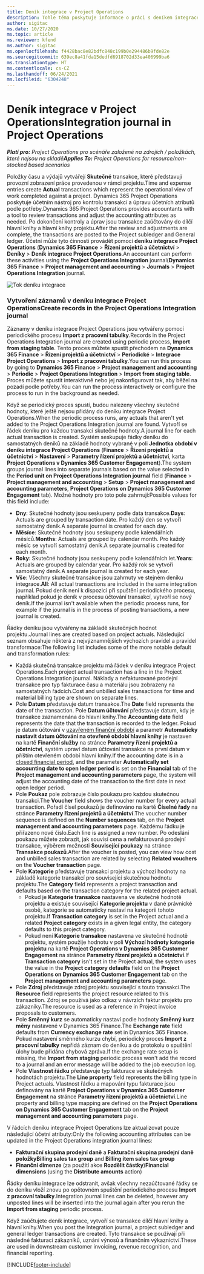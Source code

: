 ```yaml
---
title: Deník integrace v Project Operations
description: Tohle téma poskytuje informace o práci s deníkem integrace v Project Operations.
author: sigitac
ms.date: 10/27/2020
ms.topic: article
ms.reviewer: kfend
ms.author: sigitac
ms.openlocfilehash: f4428bac8e82bdfc848c199b0e294486b9fde82e
ms.sourcegitcommit: 639ec8a41fda15dedfd6918702d33ea406999ba6
ms.translationtype: HT
ms.contentlocale: cs-CZ
ms.lasthandoff: 06/24/2021
ms.locfileid: "6304248"
---
```

# <a name="integration-journal-in-project-operations"></a><span data-ttu-id="2a8c5-103">Deník integrace v Project Operations</span><span class="sxs-lookup"><span data-stu-id="2a8c5-103">Integration journal in Project Operations</span></span>

<span data-ttu-id="2a8c5-104">_**Platí pro:** Project Operations pro scénáře založené na zdrojích / položkách, které nejsou na skladě_</span><span class="sxs-lookup"><span data-stu-id="2a8c5-104">_**Applies To:** Project Operations for resource/non-stocked based scenarios_</span></span>

<span data-ttu-id="2a8c5-105">Položky času a výdajů vytvářejí **Skutečné** transakce, které představují provozní zobrazení práce provedenou v rámci projektu.</span><span class="sxs-lookup"><span data-stu-id="2a8c5-105">Time and expense entries create **Actual** transactions which represent the operational view of work completed against a project.</span></span> <span data-ttu-id="2a8c5-106">Dynamics 365 Project Operations poskytuje účetním nástroj pro kontrolu transakcí a úpravu účetních atributů podle potřeby.</span><span class="sxs-lookup"><span data-stu-id="2a8c5-106">Dynamics 365 Project Operations provides accountants with a tool to review transactions and adjust the accounting attributes as needed.</span></span> <span data-ttu-id="2a8c5-107">Po dokončení kontroly a úprav jsou transakce zaúčtovány do dílčí hlavní knihy a hlavní knihy projektu.</span><span class="sxs-lookup"><span data-stu-id="2a8c5-107">After the review and adjustments are complete, the transactions are posted to the Project subledger and General ledger.</span></span> <span data-ttu-id="2a8c5-108">Účetní může tyto činnosti provádět pomocí **deníku integrace Project Operations** (**Dynamics 365 Finance** > **Řízení projektů a účetnictví** > **Deníky** > **Deník integrace Project Operations**.</span><span class="sxs-lookup"><span data-stu-id="2a8c5-108">An accountant can perform these activities using the **Project Operations Integration** journal(**Dynamics 365 Finance** > **Project management and accounting** > **Journals** > **Project Operations Integration** journal.</span></span>

![Tok deníku integrace](./media/IntegrationJournal.png)

### <a name="create-records-in-the-project-operations-integration-journal"></a><span data-ttu-id="2a8c5-110">Vytvoření záznamů v deníku integrace Project Operations</span><span class="sxs-lookup"><span data-stu-id="2a8c5-110">Create records in the Project Operations Integration journal</span></span>

<span data-ttu-id="2a8c5-111">Záznamy v deníku integrace Project Operations jsou vytvářeny pomocí periodického procesu **Import z pracovní tabulky**.</span><span class="sxs-lookup"><span data-stu-id="2a8c5-111">Records in the Project Operations Integration journal are created using periodic process, **Import from staging table**.</span></span> <span data-ttu-id="2a8c5-112">Tento proces můžete spustit přechodem na **Dynamics 365 Finance** > **Řízení projektů a účetnictví** > **Periodické** > **Integrace Project Operations** > **Import z pracovní tabulky**.</span><span class="sxs-lookup"><span data-stu-id="2a8c5-112">You can run this process by going to **Dynamics 365 Finance** > **Project management and accounting** > **Periodic** > **Project Operations Integration** > **Import from staging table**.</span></span> <span data-ttu-id="2a8c5-113">Proces můžete spustit interaktivně nebo jej nakonfigurovat tak, aby běžel na pozadí podle potřeby.</span><span class="sxs-lookup"><span data-stu-id="2a8c5-113">You can run the process interactively or configure the process to run in the background as needed.</span></span>

<span data-ttu-id="2a8c5-114">Když se periodický proces spustí, budou nalezeny všechny skutečné hodnoty, které ještě nejsou přidány do deníku integrace Project Operations.</span><span class="sxs-lookup"><span data-stu-id="2a8c5-114">When the periodic process runs, any actuals that aren't yet added to the Project Operations Integration journal are found.</span></span> <span data-ttu-id="2a8c5-115">Vytvoří se řádek deníku pro každou transakci skutečné hodnoty.</span><span class="sxs-lookup"><span data-stu-id="2a8c5-115">A journal line for each actual transaction is created.</span></span>
<span data-ttu-id="2a8c5-116">Systém seskupuje řádky deníku do samostatných deníků na základě hodnoty vybrané v poli **Jednotka období v deníku integrace Project Operations** (**Finance** > **Řízení projektů a účetnictví** > **Nastavení** > **Parametry řízení projektů a účetnictví**, karta **Project Operations v Dynamics 365 Customer Engagement**).</span><span class="sxs-lookup"><span data-stu-id="2a8c5-116">The system groups journal lines into separate journals based on the value selected in the **Period unit on Project Operations Integration journal** field (**Finance** > **Project management and accounting** > **Setup** > **Project management and accounting parameters**, **Project Operations on Dynamics 365 Customer Engagement** tab).</span></span> <span data-ttu-id="2a8c5-117">Možné hodnoty pro toto pole zahrnují:</span><span class="sxs-lookup"><span data-stu-id="2a8c5-117">Possible values for this field include:</span></span>

  - <span data-ttu-id="2a8c5-118">**Dny**: Skutečné hodnoty jsou seskupeny podle data transakce.</span><span class="sxs-lookup"><span data-stu-id="2a8c5-118">**Days**: Actuals are grouped by transaction date.</span></span> <span data-ttu-id="2a8c5-119">Pro každý den se vytvoří samostatný deník.</span><span class="sxs-lookup"><span data-stu-id="2a8c5-119">A separate journal is created for each day.</span></span>
  - <span data-ttu-id="2a8c5-120">**Měsíce**: Skutečné hodnoty jsou seskupeny podle kalendářních měsíců.</span><span class="sxs-lookup"><span data-stu-id="2a8c5-120">**Months**: Actuals are grouped by calendar month.</span></span> <span data-ttu-id="2a8c5-121">Pro každý měsíc se vytvoří samostatný deník.</span><span class="sxs-lookup"><span data-stu-id="2a8c5-121">A separate journal is created for each month.</span></span>
  - <span data-ttu-id="2a8c5-122">**Roky**: Skutečné hodnoty jsou seskupeny podle kalendářních let.</span><span class="sxs-lookup"><span data-stu-id="2a8c5-122">**Years**: Actuals are grouped by calendar year.</span></span> <span data-ttu-id="2a8c5-123">Pro každý rok se vytvoří samostatný deník.</span><span class="sxs-lookup"><span data-stu-id="2a8c5-123">A separate journal is created for each year.</span></span>
  - <span data-ttu-id="2a8c5-124">**Vše**: Všechny skutečné transakce jsou zahrnuty ve stejném deníku integrace.</span><span class="sxs-lookup"><span data-stu-id="2a8c5-124">**All**: All actual transactions are included in the same integration journal.</span></span> <span data-ttu-id="2a8c5-125">Pokud deník není k dispozici při spuštění periodického procesu, například pokud je deník v procesu účtování transakcí, vytvoří se nový deník.</span><span class="sxs-lookup"><span data-stu-id="2a8c5-125">If the journal isn't available when the periodic process runs, for example if the journal is in the process of posting transactions, a new journal is created.</span></span>

<span data-ttu-id="2a8c5-126">Řádky deníku jsou vytvářeny na základě skutečných hodnot projektu.</span><span class="sxs-lookup"><span data-stu-id="2a8c5-126">Journal lines are created based on project actuals.</span></span> <span data-ttu-id="2a8c5-127">Následující seznam obsahuje některá z nejvýznamnějších výchozích pravidel a pravidel transformace:</span><span class="sxs-lookup"><span data-stu-id="2a8c5-127">The following list includes some of the more notable default and transformation rules:</span></span>

  - <span data-ttu-id="2a8c5-128">Každá skutečná transakce projektu má řádek v deníku integrace Project Operations.</span><span class="sxs-lookup"><span data-stu-id="2a8c5-128">Each project actual transaction has a line in the Project Operations Integration journal.</span></span> <span data-ttu-id="2a8c5-129">Náklady a nefakturované prodejní transakce pro typ fakturace času a materiálu jsou zobrazeny na samostatných řádcích.</span><span class="sxs-lookup"><span data-stu-id="2a8c5-129">Cost and unbilled sales transactions for time and material billing type are shown on separate lines.</span></span>
  - <span data-ttu-id="2a8c5-130">Pole **Datum** představuje datum transakce.</span><span class="sxs-lookup"><span data-stu-id="2a8c5-130">The **Date** field represents the date of the transaction.</span></span> <span data-ttu-id="2a8c5-131">Pole **Datum účtování** představuje datum, kdy je transakce zaznamenána do hlavní knihy.</span><span class="sxs-lookup"><span data-stu-id="2a8c5-131">The **Accounting date** field represents the date that the transaction is recorded to the ledger.</span></span> <span data-ttu-id="2a8c5-132">Pokud je datum účtování v [uzavřeném finanční období](/dynamics365/finance/general-ledger/close-general-ledger-at-period-end) a parametr **Automaticky nastavit datum účtování na otevřené období hlavní knihy** je nastaven na kartě **Finanční služby** na stránce **Parametry řízení projektů a účetnictví**, systém upraví datum účtování transakce na první datum v příštím otevřeném období hlavní knihy.</span><span class="sxs-lookup"><span data-stu-id="2a8c5-132">If the accounting date is in a [closed financial period](/dynamics365/finance/general-ledger/close-general-ledger-at-period-end), and the parameter **Automatically set accounting date to open ledger period** is set on the **Financial** tab of the **Project management and accounting parameters** page, the system will adjust the accounting date of the transaction to the first date in next open ledger period.</span></span>
  - <span data-ttu-id="2a8c5-133">Pole **Poukaz** pole zobrazuje číslo poukazu pro každou skutečnou transakci.</span><span class="sxs-lookup"><span data-stu-id="2a8c5-133">The **Voucher** field shows the voucher number for every actual transaction.</span></span> <span data-ttu-id="2a8c5-134">Pořadí čísel poukazů je definováno na kartě **Číselné řady** na stránce **Parametry řízení projektů a účetnictví**.</span><span class="sxs-lookup"><span data-stu-id="2a8c5-134">The voucher number sequence is defined on the **Number sequences** tab, on the **Project management and accounting parameters** page.</span></span> <span data-ttu-id="2a8c5-135">Každému řádku je přiřazeno nové číslo.</span><span class="sxs-lookup"><span data-stu-id="2a8c5-135">Each line is assigned a new number.</span></span> <span data-ttu-id="2a8c5-136">Po odeslání poukazu můžete zobrazit, jak souvisí cena a nefakturovaná prodejní transakce, výběrem možnosti **Související poukazy** na stránce **Transakce poukazů**.</span><span class="sxs-lookup"><span data-stu-id="2a8c5-136">After the voucher is posted, you can view how cost and unbilled sales transaction are related by selecting **Related vouchers** on the **Voucher transaction** page.</span></span>
  - <span data-ttu-id="2a8c5-137">Pole **Kategorie** představuje transakci projektu a výchozí hodnoty na základě kategorie transakcí pro související skutečnou hodnotu projektu.</span><span class="sxs-lookup"><span data-stu-id="2a8c5-137">The **Category** field represents a project transaction and defaults based on the transaction category for the related project actual.</span></span>
    - <span data-ttu-id="2a8c5-138">Pokud je **Kategorie transakce** nastavena ve skutečné hodnotě projektu a existuje související **Kategorie projektu** v dané právnické osobě, kategorie se automaticky nastaví na kategorii tohoto projektu.</span><span class="sxs-lookup"><span data-stu-id="2a8c5-138">If **Transaction category** is set in the Project actual and a related **Project category** exists in a given legal entity, the category defaults to this project category.</span></span>
    - <span data-ttu-id="2a8c5-139">Pokud není **Kategorie transakce** nastavena ve skutečné hodnotě projektu, systém použije hodnotu v poli **Výchozí hodnoty kategorie projektu** na kartě **Project Operations v Dynamics 365 Customer Engagement** na stránce **Parametry řízení projektů a účetnictví**.</span><span class="sxs-lookup"><span data-stu-id="2a8c5-139">If **Transaction category** isn't set in the Project actual, the system uses the value in the **Project category defaults** field on the **Project Operations on Dynamics 365 Customer Engagement** tab on the **Project management and accounting parameters** page.</span></span>
  - <span data-ttu-id="2a8c5-140">Pole **Zdroj** představuje zdroj projektu související s touto transakcí.</span><span class="sxs-lookup"><span data-stu-id="2a8c5-140">The **Resource** field represents the project resource related to this transaction.</span></span> <span data-ttu-id="2a8c5-141">Zdroj se používá jako odkaz v návrzích faktur projektu pro zákazníky.</span><span class="sxs-lookup"><span data-stu-id="2a8c5-141">The resource is used as a reference in Project invoice proposals to customers.</span></span>
  - <span data-ttu-id="2a8c5-142">Pole **Směnný kurz** se automaticky nastaví podle hodnoty **Směnný kurz měny** nastavené v Dynamics 365 Finance.</span><span class="sxs-lookup"><span data-stu-id="2a8c5-142">The **Exchange rate** field defaults from **Currency exchange rate** set in Dynamics 365 Finance.</span></span> <span data-ttu-id="2a8c5-143">Pokud nastavení směnného kurzu chybí, periodický proces **Import z pracovní tabulky** nepřidá záznam do deníku a do protokolu o spuštění úlohy bude přidána chybová zpráva.</span><span class="sxs-lookup"><span data-stu-id="2a8c5-143">If the exchange rate setup is missing, the **Import from staging** periodic process won't add the record to a journal and an error message will be added to the job execution log.</span></span>
  - <span data-ttu-id="2a8c5-144">Pole **Vlastnost řádku** představuje typ fakturace ve skutečných hodnotách projektu.</span><span class="sxs-lookup"><span data-stu-id="2a8c5-144">The **Line property** field represents the billing type in Project actuals.</span></span> <span data-ttu-id="2a8c5-145">Vlastnost řádku a mapování typu fakturace jsou definovány na kartě **Project Operations v Dynamics 365 Customer Engagement** na stránce **Parametry řízení projektů a účetnictví**.</span><span class="sxs-lookup"><span data-stu-id="2a8c5-145">Line property and billing type mapping are defined on the **Project Operations on Dynamics 365 Customer Engagement** tab on the **Project management and accounting parameters** page.</span></span>

<span data-ttu-id="2a8c5-146">V řádcích deníku integrace Project Operations lze aktualizovat pouze následující účetní atributy:</span><span class="sxs-lookup"><span data-stu-id="2a8c5-146">Only the following accounting attributes can be updated in the Project Operations integration journal lines:</span></span>

- <span data-ttu-id="2a8c5-147">**Fakturační skupina prodejní daně** a **Fakturační skupina prodejní daně položky**</span><span class="sxs-lookup"><span data-stu-id="2a8c5-147">**Billing sales tax group** and **Billing item sales tax group**</span></span>
- <span data-ttu-id="2a8c5-148">**Finanční dimenze** (za použití akce **Rozdělit částky**)</span><span class="sxs-lookup"><span data-stu-id="2a8c5-148">**Financial dimensions** (using the **Distribute amounts** action)</span></span>

<span data-ttu-id="2a8c5-149">Řádky deníku integrace lze odstranit, avšak všechny nezaúčtované řádky se do deníku vloží znovu po opětovném spuštění periodického procesu **Import z pracovní tabulky**.</span><span class="sxs-lookup"><span data-stu-id="2a8c5-149">Integration journal lines can be deleted, however any unposted lines will be inserted into the journal again after you rerun the **Import from staging** periodic process.</span></span>

<span data-ttu-id="2a8c5-150">Když zaúčtujete deník integrace, vytvoří se transakce dílčí hlavní knihy a hlavní knihy.</span><span class="sxs-lookup"><span data-stu-id="2a8c5-150">When you post the Integration journal, a project subledger and general ledger transactions are created.</span></span> <span data-ttu-id="2a8c5-151">Tyto transakce se používají při následné fakturaci zákazníků, uznání výnosů a finančním výkaznictví.</span><span class="sxs-lookup"><span data-stu-id="2a8c5-151">These are used in downstream customer invoicing, revenue recognition, and financial reporting.</span></span>


[!INCLUDE[footer-include](../includes/footer-banner.md)]
